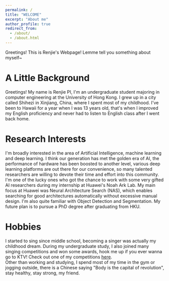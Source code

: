 ```yaml
---
permalink: /
title: "WELCOME"
excerpt: "About me"
author_profile: true
redirect_from: 
  - /about/
  - /about.html
---
```


Greetings! This is Renjie's Webpage! Lemme tell you something about myself~

A Little Background
======
Greetings! My name is Renjie PI, I'm an undergraduate student majoring in computer engineering at the University of Hong Kong. I grew up in a city called Shihezi in Xinjiang, China, where I spent most of my childhood. I've been to Hawaii for a year when I was 13 years old, that's when I improved my English proficiency and never had to listen to English class after I went back home.

Research Interests
======
I'm broadly interested in the area of Artificial Intelligence, machine learning and deep learning. I think our generation has met the golden era of AI, the performance of hardware has been boosted to another level, various deep learning platforms are out there for our convenience, so many talented researchers are willing to devote their time and effort into this community. I'm one of the lucky ones who got the chance to work with some very gifted AI researchers during my internship at Huawei's Noah Ark Lab. My main focus at Huawei was Neural Architecture Search (NAS), which enables searching for good architectures automatically without excessive manual design. I'm also quite familiar with Object Detection and Segmentation. My future plan is to pursue a PhD degree after graduating from HKU.

Hobbies
======
I started to sing since middle school, becoming a singer was actually my childhood dream. During my undergraduate study, I also joined many singing competitions and won some awards, hook me up if you ever wanna go to KTV! Check out one of my competitions [here](https://www.iqiyi.com/adv/w_19ry5a0m1x.html).<br/>
Other than working and studying, I spend most of my time in the gym or jogging outside, there is a Chinese saying "Body is the capital of revolution", stay healthy, stay strong, my friend.